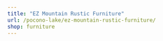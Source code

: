 ```yaml
---
title: "EZ Mountain Rustic Furniture"
url: /pocono-lake/ez-mountain-rustic-furniture/
shop: furniture
---
```

